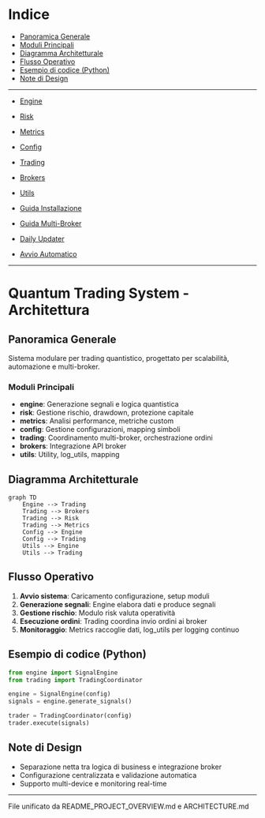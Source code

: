 # Indice

- [Panoramica Generale](#panoramica-generale)
- [Moduli Principali](#moduli-principali)
- [Diagramma Architetturale](#diagramma-architetturale)
- [Flusso Operativo](#flusso-operativo)
- [Esempio di codice (Python)](#esempio-di-codice-python)
- [Note di Design](#note-di-design)


***

- [Engine](../MODULES/engine.md)
- [Risk](../MODULES/risk.md)
- [Metrics](../MODULES/metrics.md)
- [Config](../MODULES/config.md)
- [Trading](../MODULES/trading.md)
- [Brokers](../MODULES/brokers.md)
- [Utils](../MODULES/utils.md)

- [Guida Installazione](../GUIDES/setup.md)
- [Guida Multi-Broker](../GUIDES/multi_broker.md)
- [Daily Updater](../GUIDES/README_DAILY_UPDATER.md)
- [Avvio Automatico](../GUIDES/README_AVVIO_AUTOMATICO.md)


***
# Quantum Trading System - Architettura

## Panoramica Generale
Sistema modulare per trading quantistico, progettato per scalabilità, automazione e multi-broker.

### Moduli Principali
- **engine**: Generazione segnali e logica quantistica
- **risk**: Gestione rischio, drawdown, protezione capitale
- **metrics**: Analisi performance, metriche custom
- **config**: Gestione configurazioni, mapping simboli
- **trading**: Coordinamento multi-broker, orchestrazione ordini
- **brokers**: Integrazione API broker
- **utils**: Utility, log_utils, mapping

## Diagramma Architetturale
```mermaid
graph TD
    Engine --> Trading
    Trading --> Brokers
    Trading --> Risk
    Trading --> Metrics
    Config --> Engine
    Config --> Trading
    Utils --> Engine
    Utils --> Trading
```

## Flusso Operativo
1. **Avvio sistema**: Caricamento configurazione, setup moduli
2. **Generazione segnali**: Engine elabora dati e produce segnali
3. **Gestione rischio**: Modulo risk valuta operatività
4. **Esecuzione ordini**: Trading coordina invio ordini ai broker
5. **Monitoraggio**: Metrics raccoglie dati, log_utils per logging continuo

## Esempio di codice (Python)
```python
from engine import SignalEngine
from trading import TradingCoordinator

engine = SignalEngine(config)
signals = engine.generate_signals()

trader = TradingCoordinator(config)
trader.execute(signals)
```

## Note di Design
- Separazione netta tra logica di business e integrazione broker
- Configurazione centralizzata e validazione automatica
- Supporto multi-device e monitoring real-time


***
File unificato da README_PROJECT_OVERVIEW.md e ARCHITECTURE.md
